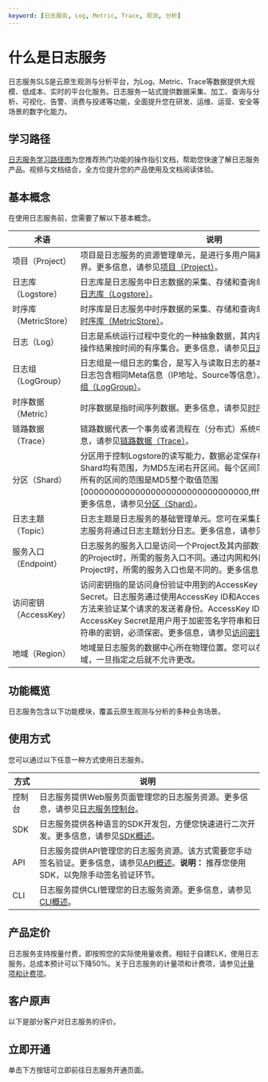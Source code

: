 ```yaml
---
keyword: [日志服务, Log, Metric, Trace, 观测, 分析]
---
```


# 什么是日志服务

日志服务SLS是云原生观测与分析平台，为Log、Metric、Trace等数据提供大规模、低成本、实时的平台化服务。日志服务一站式提供数据采集、加工、查询与分析、可视化、告警、消费与投递等功能，全面提升您在研发、运维、运营、安全等场景的数字化能力。

## 学习路径

[日志服务学习路径图](https://www.alibabacloud.com/getting-started/learningpath/log)为您推荐热门功能的操作指引文档，帮助您快速了解日志服务产品。视频与文档结合，全方位提升您的产品使用及文档阅读体验。

## 基本概念

在使用日志服务前，您需要了解以下基本概念。

|术语|说明|
|--|--|
|项目（Project）|项目是日志服务的资源管理单元，是进行多用户隔离与访问控制的主要边界。更多信息，请参见[项目（Project）](/intl.zh-CN/产品简介/基本概念/项目（Project）.md)。|
|日志库（Logstore）|日志库是日志服务中日志数据的采集、存储和查询单元。更多信息，请参见[日志库（Logstore）](/intl.zh-CN/产品简介/基本概念/日志库（Logstore）.md)。|
|时序库（MetricStore）|时序库是日志服务中时序数据的采集、存储和查询单元。更多信息，请参见[时序库（MetricStore）](/intl.zh-CN/产品简介/基本概念/时序库（MetricStore）.md)。|
|日志（Log）|日志是系统运行过程中变化的一种抽象数据，其内容为指定对象的操作和其操作结果按时间的有序集合。更多信息，请参见[日志（Log）](/intl.zh-CN/产品简介/基本概念/日志（Log）.md)。|
|日志组（LogGroup）|日志组是一组日志的集合，是写入与读取日志的基本单位。一个日志组中的日志包含相同Meta信息（IP地址、Source等信息）。更多信息，请参见[日志组（LogGroup）](/intl.zh-CN/产品简介/基本概念/日志组（LogGroup）.md)。|
|时序数据（Metric）|时序数据是指时间序列数据。更多信息，请参见[时序数据（Metric）](/intl.zh-CN/产品简介/基本概念/时序数据（Metric）.md)。|
|链路数据（Trace）|链路数据代表一个事务或者流程在（分布式）系统中的执行过程。更多信息，请参见[链路数据（Trace）](/intl.zh-CN/产品简介/基本概念/链路数据（Trace）.md)。|
|分区（Shard）|分区用于控制Logstore的读写能力，数据必定保存在某一个Shard中。每个Shard均有范围，为MD5左闭右开区间。每个区间范围不会相互覆盖，并且所有的区间的范围是MD5整个取值范围\[00000000000000000000000000000000,ffffffffffffffffffffffffffffffff）。更多信息，请参见[分区（Shard）](/intl.zh-CN/产品简介/基本概念/分区（Shard）.md)。|
|日志主题（Topic）|日志主题是日志服务的基础管理单元。您可在采集日志时指定日志主题，日志服务将通过日志主题划分日志。更多信息，请参见[日志主题（Topic）](/intl.zh-CN/产品简介/基本概念/日志主题（Topic）.md)。|
|服务入口（Endpoint）|日志服务的服务入口是访问一个Project及其内部数据的URL。访问不同地域的Project时，所需的服务入口不同。通过内网和外网访问同一地域的Project时，所需的服务入口也是不同的。更多信息，请参见[服务入口](/intl.zh-CN/开发指南/API参考/服务入口.md)。|
|访问密钥（AccessKey）|访问密钥指的是访问身份验证中用到的AccessKey ID和AccessKey Secret。日志服务通过使用AccessKey ID和AccessKey Secret对称加密的方法来验证某个请求的发送者身份。AccessKey ID用于标识用户；AccessKey Secret是用户用于加密签名字符串和日志服务用来验证签名字符串的密钥，必须保密。更多信息，请参见[访问密钥](/intl.zh-CN/开发指南/API参考/访问密钥.md)。|
|地域（Region）|地域是日志服务的数据中心所在物理位置。您可以在创建Project时指定地域，一旦指定之后就不允许更改。|

## 功能概览

日志服务包含以下功能模块，覆盖云原生观测与分析的多种业务场景。

## 使用方式

您可以通过以下任意一种方式使用日志服务。

|方式|说明|
|--|--|
|控制台|日志服务提供Web服务页面管理您的日志服务资源。更多信息，请参见[日志服务控制台](https://sls.console.aliyun.com)。|
|SDK|日志服务提供各种语言的SDK开发包，方便您快速进行二次开发。更多信息，请参见[SDK概述]()。|
|API|日志服务提供API管理您的日志服务资源。该方式需要您手动签名验证。更多信息，请参见[API概述](/intl.zh-CN/开发指南/API参考/概览.md)。**说明：** 推荐您使用SDK，以免除手动签名验证环节。 |
|CLI|日志服务提供CLI管理您的日志服务资源。更多信息，请参见[CLI概述]()。|

## 产品定价

日志服务支持按量付费，即按照您的实际使用量收费。相较于自建ELK，使用日志服务，总成本预计可以下降50%。关于日志服务的计量项和计费项，请参见[计量项和计费项](/intl.zh-CN/产品计费/计量项和计费项.md)。

## 客户原声

以下是部分客户对日志服务的评价。

## 立即开通

单击下方按钮可立即前往日志服务开通页面。

